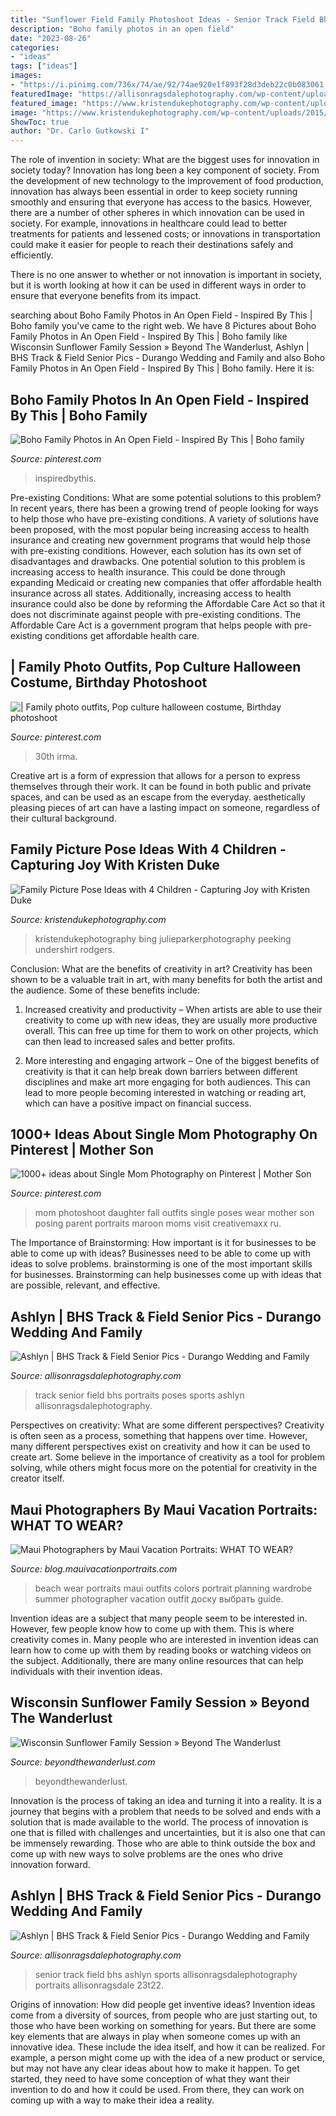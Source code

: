```yaml
---
title: "Sunflower Field Family Photoshoot Ideas - Senior Track Field Bhs Ashlyn Sports Allisonragsdalephotography Portraits Allisonragsdale 23t22"
description: "Boho family photos in an open field"
date: "2023-08-26"
categories:
- "ideas"
tags: ["ideas"]
images:
- "https://i.pinimg.com/736x/74/ae/92/74ae920e1f893f28d3deb22c0b083061.jpg"
featuredImage: "https://allisonragsdalephotography.com/wp-content/uploads/2013/08/allisonragsdalephotography-1152-681x1024.jpg"
featured_image: "https://www.kristendukephotography.com/wp-content/uploads/2015/09/lean.jpg"
image: "https://www.kristendukephotography.com/wp-content/uploads/2015/09/lean.jpg"
ShowToc: true
author: "Dr. Carlo Gutkowski I"
---
```



The role of invention in society: What are the biggest uses for innovation in society today?
Innovation has long been a key component of society. From the development of new technology to the improvement of food production, innovation has always been essential in order to keep society running smoothly and ensuring that everyone has access to the basics. 
However, there are a number of other spheres in which innovation can be used in society. For example, innovations in healthcare could lead to better treatments for patients and lessened costs; or innovations in transportation could make it easier for people to reach their destinations safely and efficiently. 

There is no one answer to whether or not innovation is important in society, but it is worth looking at how it can be used in different ways in order to ensure that everyone benefits from its impact.

	

		
searching about Boho Family Photos in An Open Field - Inspired By This | Boho family you've came to the right web. We have 8 Pictures about Boho Family Photos in An Open Field - Inspired By This | Boho family like Wisconsin Sunflower Family Session » Beyond The Wanderlust, Ashlyn | BHS Track &amp; Field Senior Pics - Durango Wedding and Family and also Boho Family Photos in An Open Field - Inspired By This | Boho family. Here it is:
		
    
## Boho Family Photos In An Open Field - Inspired By This | Boho Family

<img loading=lazy src="https://i.pinimg.com/originals/05/ce/cd/05cecdf713614dc74f3670592e48b99b.png" onerror="this.onerror=null;this.src='https://tse1.mm.bing.net/th?id=OIP.ExP5Sa68QCbzLWrXO2hrogHaKH&amp;pid=15.1';" alt="Boho Family Photos in An Open Field - Inspired By This | Boho family">

_Source: pinterest.com_

>inspiredbythis. 

	

Pre-existing Conditions: What are some potential solutions to this problem?
In recent years, there has been a growing trend of people looking for ways to help those who have pre-existing conditions. A variety of solutions have been proposed, with the most popular being increasing access to health insurance and creating new government programs that would help those with pre-existing conditions. However, each solution has its own set of disadvantages and drawbacks. One potential solution to this problem is increasing access to health insurance. This could be done through expanding Medicaid or creating new companies that offer affordable health insurance across all states. Additionally, increasing access to health insurance could also be done by reforming the Affordable Care Act so that it does not discriminate against people with pre-existing conditions. The Affordable Care Act is a government program that helps people with pre-existing conditions get affordable health care.

    
## | Family Photo Outfits, Pop Culture Halloween Costume, Birthday Photoshoot

<img loading=lazy src="https://i.pinimg.com/736x/74/ae/92/74ae920e1f893f28d3deb22c0b083061.jpg" onerror="this.onerror=null;this.src='https://tse1.mm.bing.net/th?id=OIP.1QEZMD7hO0a7wJgLXIEvsQHaLF&amp;pid=15.1';" alt="| Family photo outfits, Pop culture halloween costume, Birthday photoshoot">

_Source: pinterest.com_

>30th irma. 

	

Creative art is a form of expression that allows for a person to express themselves through their work. It can be found in both public and private spaces, and can be used as an escape from the everyday. aesthetically pleasing pieces of art can have a lasting impact on someone, regardless of their cultural background.

    
## Family Picture Pose Ideas With 4 Children - Capturing Joy With Kristen Duke

<img loading=lazy src="https://www.kristendukephotography.com/wp-content/uploads/2015/09/lean.jpg" onerror="this.onerror=null;this.src='https://tse2.mm.bing.net/th?id=OIP.Upt5kbx5puxMRzxOc28KbAHaKX&amp;pid=15.1';" alt="Family Picture Pose Ideas with 4 Children - Capturing Joy with Kristen Duke">

_Source: kristendukephotography.com_

>kristendukephotography bing julieparkerphotography peeking undershirt rodgers. 

	

Conclusion: What are the benefits of creativity in art?
Creativity has been shown to be a valuable trait in art, with many benefits for both the artist and the audience. Some of these benefits include:
1. Increased creativity and productivity – When artists are able to use their creativity to come up with new ideas, they are usually more productive overall. This can free up time for them to work on other projects, which can then lead to increased sales and better profits.

2. More interesting and engaging artwork – One of the biggest benefits of creativity is that it can help break down barriers between different disciplines and make art more engaging for both audiences. This can lead to more people becoming interested in watching or reading art, which can have a positive impact on financial success.


    
## 1000+ Ideas About Single Mom Photography On Pinterest | Mother Son

<img loading=lazy src="https://i.pinimg.com/originals/92/28/d7/9228d7fe41722dbb0273d144f90c7ed3.jpg" onerror="this.onerror=null;this.src='https://tse3.mm.bing.net/th?id=OIP.N9xO1HizpR5_j5AwSv5KVAHaLH&amp;pid=15.1';" alt="1000+ ideas about Single Mom Photography on Pinterest | Mother Son">

_Source: pinterest.com_

>mom photoshoot daughter fall outfits single poses wear mother son posing parent portraits maroon moms visit creativemaxx ru. 

	

The Importance of Brainstorming: How important is it for businesses to be able to come up with ideas?
Businesses need to be able to come up with ideas to solve problems. brainstorming is one of the most important skills for businesses. Brainstorming can help businesses come up with ideas that are possible, relevant, and effective.

    
## Ashlyn | BHS Track &amp; Field Senior Pics - Durango Wedding And Family

<img loading=lazy src="https://allisonragsdalephotography.com/wp-content/uploads/2013/08/allisonragsdalephotography-1175.jpg" onerror="this.onerror=null;this.src='https://tse1.mm.bing.net/th?id=OIP.X0WTp5V0XfRwvmRhI1-uQwHaLI&amp;pid=15.1';" alt="Ashlyn | BHS Track &amp; Field Senior Pics - Durango Wedding and Family">

_Source: allisonragsdalephotography.com_

>track senior field bhs portraits poses sports ashlyn allisonragsdalephotography. 

	

Perspectives on creativity: What are some different perspectives?
Creativity is often seen as a process, something that happens over time. However, many different perspectives exist on creativity and how it can be used to create art. Some believe in the importance of creativity as a tool for problem solving, while others might focus more on the potential for creativity in the creator itself.

    
## Maui Photographers By Maui Vacation Portraits: WHAT TO WEAR?

<img loading=lazy src="http://3.bp.blogspot.com/-iQb-_w2U7qU/TAbZpY0A7hI/AAAAAAAABb4/44KPvVZMJwA/s1600/Moore+Family-260-Edit.jpg" onerror="this.onerror=null;this.src='https://tse4.mm.bing.net/th?id=OIP.9nYeaRdJXjxyNgI3NoMLEgHaLG&amp;pid=15.1';" alt="Maui Photographers by Maui Vacation Portraits: WHAT TO WEAR?">

_Source: blog.mauivacationportraits.com_

>beach wear portraits maui outfits colors portrait planning wardrobe summer photographer vacation outfit доску выбрать guide. 

	

Invention ideas are a subject that many people seem to be interested in. However, few people know how to come up with them. This is where creativity comes in. Many people who are interested in invention ideas can learn how to come up with them by reading books or watching videos on the subject. Additionally, there are many online resources that can help individuals with their invention ideas.

    
## Wisconsin Sunflower Family Session » Beyond The Wanderlust

<img loading=lazy src="http://beyondthewanderlust.com/wp-content/uploads/2016/05/03-35423-post/2016-05-02_0023-900x600.jpg" onerror="this.onerror=null;this.src='https://tse2.mm.bing.net/th?id=OIP.MbeaP7F6tpdnToAuUGK0LwHaE8&amp;pid=15.1';" alt="Wisconsin Sunflower Family Session » Beyond The Wanderlust">

_Source: beyondthewanderlust.com_

>beyondthewanderlust. 

	

Innovation is the process of taking an idea and turning it into a reality. It is a journey that begins with a problem that needs to be solved and ends with a solution that is made available to the world. The process of innovation is one that is filled with challenges and uncertainties, but it is also one that can be immensely rewarding. Those who are able to think outside the box and come up with new ways to solve problems are the ones who drive innovation forward.

    
## Ashlyn | BHS Track &amp; Field Senior Pics - Durango Wedding And Family

<img loading=lazy src="https://allisonragsdalephotography.com/wp-content/uploads/2013/08/allisonragsdalephotography-1152-681x1024.jpg" onerror="this.onerror=null;this.src='https://tse4.mm.bing.net/th?id=OIP.kEcwatXfotJnVSQqk5zH0QHaLI&amp;pid=15.1';" alt="Ashlyn | BHS Track &amp; Field Senior Pics - Durango Wedding and Family">

_Source: allisonragsdalephotography.com_

>senior track field bhs ashlyn sports allisonragsdalephotography portraits allisonragsdale 23t22. 

	

Origins of innovation: How did people get inventive ideas?
Invention ideas come from a diversity of sources, from people who are just starting out, to those who have been working on something for years. But there are some key elements that are always in play when someone comes up with an innovative idea. These include the idea itself, and how it can be realized. For example, a person might come up with the idea of a new product or service, but may not have any clear ideas about how to make it happen. To get started, they need to have some conception of what they want their invention to do and how it could be used. From there, they can work on coming up with a way to make their idea a reality.

